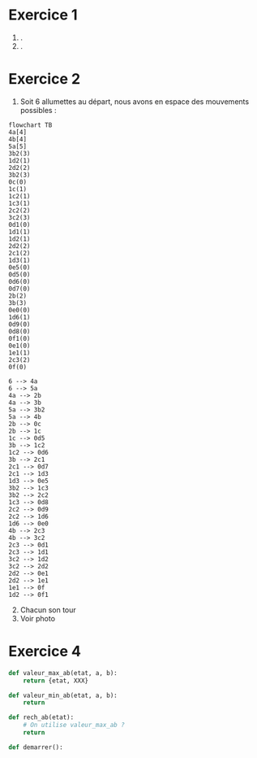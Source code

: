 # Exercice 1

1. .
2. .

# Exercice 2

1. Soit $6$ allumettes au départ, nous avons en espace des mouvements possibles :
```mermaid
flowchart TB
4a[4]
4b[4]
5a[5]
3b2(3)
1d2(1)
2d2(2)
3b2(3)
0c(0)
1c(1)
1c2(1)
1c3(1)
2c2(2)
3c2(3)
0d1(0)
1d1(1)
1d2(1)
2d2(2)
2c1(2)
1d3(1)
0e5(0)
0d5(0)
0d6(0)
0d7(0)
2b(2)
3b(3)
0e0(0)
1d6(1)
0d9(0)
0d8(0)
0f1(0)
0e1(0)
1e1(1)
2c3(2)
0f(0)

6 --> 4a
6 --> 5a
4a --> 2b
4a --> 3b
5a --> 3b2
5a --> 4b
2b --> 0c
2b --> 1c
1c --> 0d5
3b --> 1c2
1c2 --> 0d6
3b --> 2c1
2c1 --> 0d7
2c1 --> 1d3
1d3 --> 0e5
3b2 --> 1c3
3b2 --> 2c2
1c3 --> 0d8
2c2 --> 0d9
2c2 --> 1d6
1d6 --> 0e0
4b --> 2c3
4b --> 3c2
2c3 --> 0d1
2c3 --> 1d1
3c2 --> 1d2
3c2 --> 2d2
2d2 --> 0e1
2d2 --> 1e1
1e1 --> 0f
1d2 --> 0f1
```
2. Chacun son tour
3. Voir photo


# Exercice 4

```python
def valeur_max_ab(etat, a, b):
	return {etat, XXX}

def valeur_min_ab(etat, a, b):
	return

def rech_ab(etat):
	# On utilise valeur_max_ab ?
	return

def demarrer(): 
```

